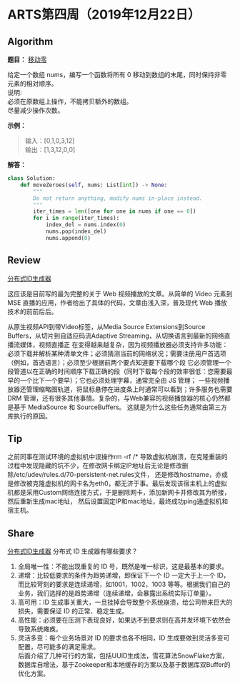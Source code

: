 # ARTS第四周（2019年12月22日）
## Algorithm<br/>
<b>题目：</b> [移动零](https://leetcode-cn.com/explore/interview/card/top-interview-questions-easy/1/array/28/)

给定一个数组 nums，编写一个函数将所有 0 移动到数组的末尾，同时保持非零元素的相对顺序。<br>
说明:<br>
必须在原数组上操作，不能拷贝额外的数组。<br>
尽量减少操作次数。<br>

<b>示例：</b> 
>输入：[0,1,0,3,12]<br>
>输出：[1,3,12,0,0]

<b>解答：</b>
```Python
class Solution:
    def moveZeroes(self, nums: List[int]) -> None:
        """
        Do not return anything, modify nums in-place instead.
        """
        iter_times = len([one for one in nums if one == 0])
        for i in range(iter_times):
            index_del = nums.index(0)
            nums.pop(index_del)
            nums.append(0)
```
## Review<br/>
[分布式ID生成器](https://mp.weixin.qq.com/s/UYLAmNJ8_2Eoa4MuRRvjZA)

这应该是目前写的最为完整的关于 Web 视频播放的文章。从简单的 Video 元素到 MSE 直播的应用，作者给出了具体的代码，文章由浅入深，普及现代 Web 播放技术的前前后后。

从原生视频API到带Video标签，从Media Source Extensions到Source Buffers，从切片到自适应码流Adaptive Streaming，从切换语言到最新的网络直播流媒体，视频直播正
在变得越来越复杂，因为视频播放器必须支持许多功能：必须下载并解析某种清单文件；必须猜测当前的网络状况；需要注册用户首选项（例如，首选语言）；必须至少根据前两个要点知道要下载哪个段
它必须管理一个段管道以在正确的时间顺序下载正确的段（同时下载每个段的效率很低：您需要最早的一个比下一个要早）；它也必须处理字幕，通常完全由 JS 管理；
一些视频播放器还管理缩略图轨道，将鼠标悬停在进度条上时通常可以看到；许多服务也需要 DRM 管理，还有很多其他事情。复杂的，与Web兼容的视频播放器的核心仍然都是基于 MediaSource 和 SourceBuffers。
这就是为什么这些任务通常由第三方库执行的原因。



## Tip<br/>
之前同事在测试环境的虚拟机中误操作rm -rf /* 导致虚拟机崩溃，在克隆重装的过程中发现隐藏的坑不少，在修改网卡绑定IP地址后无论是修改删除/etc/udev/rules.d/70-persistent-net.rules文件，
还是修改hostname，亦或是修改被克隆虚拟机的网卡名为eth0，都无济于事。最后发现该宿主机上的虚拟机都是采用Custom网络连接方式，于是删除网卡，添加新网卡并修改其为桥接，然后重新生成mac地址，
然后设置固定IP和mac地址，最终成功ping通虚拟机和宿主机。

## Share<br/>
[分布式ID生成器](https://mp.weixin.qq.com/s/UYLAmNJ8_2Eoa4MuRRvjZA)
分布式 ID 生成器有哪些要求？

1. 全局唯一性：不能出现重复的 ID 号，既然是唯一标识，这是最基本的要求。<br/>
2. 递增：比较低要求的条件为趋势递增，即保证下一个 ID 一定大于上一个 ID，而比较苛刻的要求是连续递增，如1001，1002，1003 等等。根据我们自己的业务，我们选择的是趋势递增（连续递增，会暴露出系统实际订单量）。<br>
3. 高可用：ID 生成事关重大，一旦挂掉会导致整个系统崩溃，给公司带来巨大的损失，需要保证 ID 的正常、稳定生成。<br>
4. 高性能：必须要在压测下表现良好，如果达不到要求则在高并发环境下依然会导致系统瘫痪。<br>
5. 灵活多变：每个业务场景对 ID 的要求也各不相同，ID 生成要做到灵活多变可配置，尽可能多的满足需求。<br>
后面介绍了几种可行的方案，包括UUID生成法，雪花算法SnowFlake方案，数据库自增法，基于Zookeeper和本地缓存的方案以及基于数据库双Buffer的优化方案。


